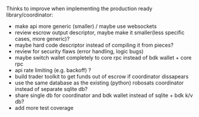 Thinks to improve when implementing the production ready library/coordinator:
* make api more generic (smaller) / maybe use websockets
* review escrow output descriptor, maybe make it smaller(less specific cases, more generic)?
* maybe hard code descriptor instead of compiling it from pieces?
* review for security flaws (error handling, logic bugs)
* maybe switch wallet completely to core rpc instead of bdk wallet + core rpc
* api rate limiting (e.g. backoff) ?
* build trader toolkit to get funds out of escrow if coordinator dissapears
* use the same database as the existing (python) robosats coordinator instead of separate sqlite db?
* share single db for coordinator and bdk wallet instead of sqlite + bdk k/v db?
* add more test coverage
